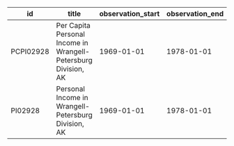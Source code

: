 | id        | title                                                          | observation_start   | observation_end   |
|-----------|----------------------------------------------------------------|---------------------|-------------------|
| PCPI02928 | Per Capita Personal Income in Wrangell-Petersburg Division, AK | 1969-01-01          | 1978-01-01        |
| PI02928   | Personal Income in Wrangell-Petersburg Division, AK            | 1969-01-01          | 1978-01-01        |